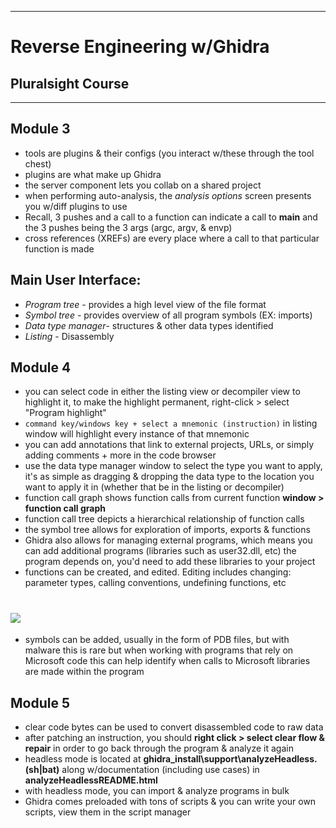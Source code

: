 ***
# Reverse Engineering w/Ghidra
## Pluralsight Course
***
## Module 3
* tools are plugins & their configs (you interact w/these through the tool chest)
* plugins are what make up Ghidra
* the server component lets you collab on a shared project
* when performing auto-analysis, the *analysis options* screen presents you w/diff plugins to use
* Recall, 3 pushes and a call to a function can indicate a call to **main** and the 3 pushes being the 3 args (argc, argv, & envp)
* cross references (XREFs) are every place where a call to that particular function is made

## Main User Interface:

* *Program tree* - provides a high level view of the file format
* *Symbol tree* - provides overview of all program symbols (EX: imports) 
* *Data type manager*- structures & other data types identified
* *Listing* - Disassembly

## Module 4
* you can select code in either the listing view or decompiler view to highlight it, to make the highlight permanent, right-click > select "Program highlight"
* `command key/windows key + select a mnemonic (instruction)`
in listing window will highlight every instance of that mnemonic
* you can add annotations that link to external projects, URLs, or simply adding comments + more in the code browser
* use the data type manager window to select the type you want to apply, it's as simple as dragging & dropping the data type to the location you want to apply it in (whether that be in the listing or decompiler)
* function call graph shows function calls from current function **window > function call graph**
* function call tree depicts a hierarchical relationship of function calls
* the symbol tree allows for exploration of imports, exports & functions
* Ghidra also allows for managing external programs, which means you can add additional programs (libraries such as user32.dll, etc) the program depends on, you'd need to add these libraries to your project
* functions can be created, and edited. Editing includes changing: parameter types, calling conventions, undefining functions, etc
# ![](/home/n9/study/cybernotes/functionediting.png) 
* symbols can be added, usually in the form of PDB files, but with malware this is rare but when working with programs that rely on Microsoft code this can help identify when calls to Microsoft libraries are made within the program

## Module 5
* clear code bytes can be used to convert disassembled code to raw data
* after patching an instruction, you should **right click > select clear flow & repair** in order to go back through the program & analyze it again
* headless mode is located at **ghidra_install\support\analyzeHeadless.(sh|bat)** along w/documentation (including use cases) in **analyzeHeadlessREADME.html**
* with headless mode, you can import & analyze programs in bulk
* Ghidra comes preloaded with tons of scripts & you can write your own scripts, view them in the script manager 
